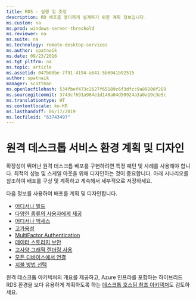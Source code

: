 ```yaml
---
title: RDS - 실행 및 조정
description: RD 배포를 용이하게 설계하기 위한 계획 정보입니다.
ms.custom: na
ms.prod: windows-server-threshold
ms.reviewer: na
ms.suite: na
ms.technology: remote-desktop-services
ms.author: spatnaik
ms.date: 09/23/2016
ms.tgt_pltfrm: na
ms.topic: article
ms.assetid: 047b08be-7f91-4194-a641-5b6941b92515
author: spatnaik
manager: scottman
ms.openlocfilehash: 534fbef473c2627f65189c6f3dfcc9a89200f289
ms.sourcegitcommit: 3743cf691a984e1d140a04d50924a3a0a19c3e5c
ms.translationtype: HT
ms.contentlocale: ko-KR
ms.lasthandoff: 06/17/2019
ms.locfileid: "63743497"
---
```

# <a name="plan-and-design-your-remote-desktop-services-environment"></a>원격 데스크톱 서비스 환경 계획 및 디자인

확장성이 뛰어난 원격 데스크톱 배포를 구현하려면 특정 패턴 및 사례를 사용해야 합니다.
최적의 성능 및 스케일 아웃을 위해 디자인하는 것이 중요합니다. 아래 시나리오를 참조하여 배포를 구상 및 계획하고 계속해서 세부적으로 저장하세요.

다음 정보를 사용하여 배포를 계획 및 디자인합니다.

- [어디서나 빌드](rds-plan-build-anywhere.md)
- [다양한 종류의 사용자에게 제공](rds-plan-cater-to-users.md)
- [어디서나 액세스](rds-plan-access-from-anywhere.md)
- [고가용성](rds-plan-high-availability.md)
- [MultiFactor Authentication](rds-plan-mfa.md)
- [데이터 스토리지 보안](rds-plan-secure-data-storage.md)
- [고사양 그래픽 렌더링 사용](rds-graphics-virtualization.md)
- [모든 디바이스에서 연결](rds-plan-connect-from-any-device.md)
- [지불 방법 선택](rds-plan-choose-how-you-pay.md)

원격 데스크톱 아키텍처의 개요를 제공하고, Azure 인프라를 포함하는 하이브리드 RDS 환경을 보다 유용하게 계획하도록 하는 [데스크톱 호스팅 참조 아키텍처](desktop-hosting-reference-architecture.md)도 검토하세요.
